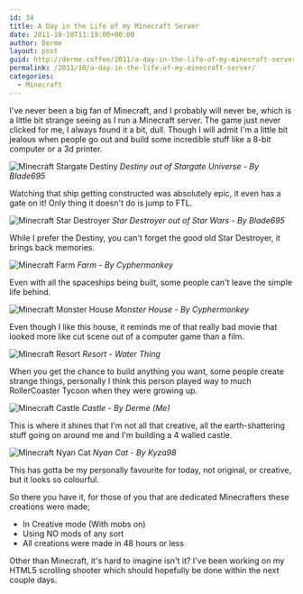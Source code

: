 ```yaml
---
id: 34
title: A Day in the Life of my Minecraft Server
date: 2011-10-18T11:19:00+00:00
author: Derme
layout: post
guid: http://derme.coffee/2011/a-day-in-the-life-of-my-minecraft-server/
permalink: /2011/10/a-day-in-the-life-of-my-minecraft-server/
categories:
  - Minecraft
---
```

I've never been a big fan of Minecraft, and I probably will never be, which is a little bit strange seeing as I run a Minecraft server. The game just never clicked for me, I always found it a bit, dull. Though I will admit I'm a little bit jealous when people go out and build some incredible stuff like a 8-bit computer or a 3d printer.

![Minecraft Stargate Destiny](/uploads/2011/10/Minecraft_Destiny.png)
_Destiny out of Stargate Universe - By Blade695_

Watching that ship getting constructed was absolutely epic, it even has a gate on it! Only thing it doesn't do is jump to FTL.

![Minecraft Star Destroyer](http://derme.coffee/uploads/2011/10/Minecraft_StarDestroyer.png)
_Star Destroyer out of Star Wars - By Blade695_

While I prefer the Destiny, you can't forget the good old Star Destroyer, it brings back memories.

<!--more-->

![Minecraft Farm](http://derme.coffee/uploads/2011/10/Mincraft_Farm.png)
_Farm - By Cyphermonkey_

Even with all the spaceships being built, some people can't leave the simple life behind.

![Minecraft Monster House](http://derme.coffee/uploads/2011/10/Minecraft_MonsterHouse.png)
_Monster House - By Cyphermonkey_

Even though I like this house, it reminds me of that really bad movie that looked more like cut scene out of a computer game than a film.

![Minecraft Resort](/uploads/2011/10/Minecraft_Resort.png)
_Resort - Water Thing_

When you get the chance to build anything you want, some people create strange things, personally I think this person played way to much RollerCoaster Tycoon when they were growing up.

![Minecraft Castle](http://derme.coffee/uploads/2011/10/Mincraft_LordCastle.png)
_Castle - By Derme (Me)_

This is where it shines that I'm not all that creative, all the earth-shattering stuff going on around me and I'm building a 4 walled castle.

![Minecraft Nyan Cat](http://derme.coffee/uploads/2011/10/Minecraft_NumCat.png)
_Nyan Cat - By Kyza98_

This has gotta be my personally favourite for today, not original, or creative, but it looks so colourful.

So there you have it, for those of you that are dedicated Minecrafters these creations were made;

  * In Creative mode (With mobs on)
  * Using NO mods of any sort
  * All creations were made in 48 hours or less

Other than Minecraft, it's hard to imagine isn't it? I've been working on my HTML5 scrolling shooter which should hopefully be done within the next couple days.